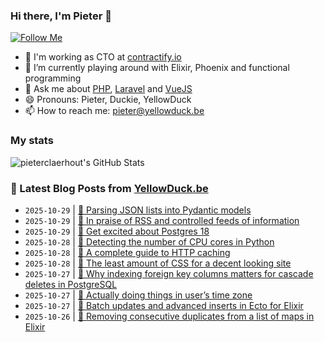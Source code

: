 ### Hi there, I'm Pieter 👋  
[![Follow Me](https://img.shields.io/github/followers/pieterclaerhout?label=Follow&style=social)](https://github.com/pieterclaerhout)

- 🏢 I'm working as CTO at [contractify.io](https://contractify.io)
- 🌱 I’m currently playing around with Elixir, Phoenix and functional programming
- 💬 Ask me about [PHP](https://php.net), [Laravel](http://laravel.com) and [VueJS](https://vuejs.org)
- 😄 Pronouns: Pieter, Duckie, YellowDuck
- 📫 How to reach me: pieter@yellowduck.be

### My stats

![pieterclaerhout's GitHub Stats](https://github-readme-stats.vercel.app/api?username=pieterclaerhout&show_icons=true&count_private=true&line_height=40)

### 📩 Latest Blog Posts from [YellowDuck.be](https://www.yellowduck.be/)
<!-- BLOG-POST-LIST:START -->
- `2025-10-29` | [🐥 Parsing JSON lists into Pydantic models](https://www.yellowduck.be/posts/parsing-json-lists-into-pydantic-models)  
- `2025-10-29` | [🔗 In praise of RSS and controlled feeds of information](https://www.yellowduck.be/posts/in-praise-of-rss-and-controlled-feeds-of-information)  
- `2025-10-29` | [🔗 Get excited about Postgres 18](https://www.yellowduck.be/posts/get-excited-about-postgres-18)  
- `2025-10-28` | [🐥 Detecting the number of CPU cores in Python](https://www.yellowduck.be/posts/detecting-the-number-of-cpu-cores-in-python)  
- `2025-10-28` | [🔗 A complete guide to HTTP caching](https://www.yellowduck.be/posts/a-complete-guide-to-http-caching)  
- `2025-10-28` | [🔗 The least amount of CSS for a decent looking site](https://www.yellowduck.be/posts/the-least-amount-of-css-for-a-decent-looking-site)  
- `2025-10-27` | [🐥 Why indexing foreign key columns matters for cascade deletes in PostgreSQL](https://www.yellowduck.be/posts/why-indexing-foreign-key-columns-matters-for-cascade-deletes-in-postgresql)  
- `2025-10-27` | [🔗 Actually doing things in user’s time zone](https://www.yellowduck.be/posts/actually-doing-things-in-users-time-zone)  
- `2025-10-27` | [🔗 Batch updates and advanced inserts in Ecto for Elixir](https://www.yellowduck.be/posts/batch-updates-and-advanced-inserts-in-ecto-for-elixir)  
- `2025-10-26` | [🐥 Removing consecutive duplicates from a list of maps in Elixir](https://www.yellowduck.be/posts/removing-consecutive-duplicates-from-a-list-of-maps-in-elixir)  

<!-- BLOG-POST-LIST:END -->
